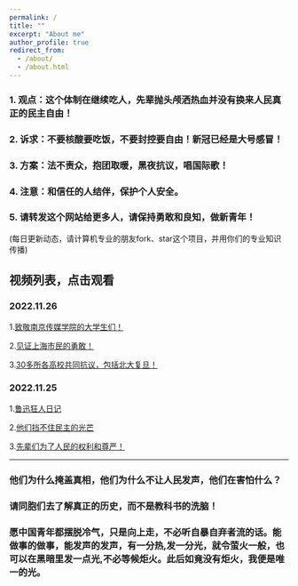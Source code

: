 ```yaml
---
permalink: /
title: ""
excerpt: "About me"
author_profile: true
redirect_from: 
  - /about/
  - /about.html
---
```



### 1. 观点：这个体制在继续吃人，先辈抛头颅洒热血并没有换来人民真正的民主自由！

### 2. 诉求：不要核酸要吃饭，不要封控要自由！新冠已经是大号感冒！

### 3. 方案：法不责众，抱团取暖，黑夜抗议，唱国际歌！

### 4. 注意：和信任的人结伴，保护个人安全。

### 5. 请转发这个网站给更多人，请保持勇敢和良知，做新青年！


(每日更新动态，请计算机专业的朋友fork、star这个项目，并用你们的专业知识传播)



## 视频列表，点击观看

### 2022.11.26

1.[致敬南京传媒学院的大学生们！](https://LoveChina-RememberTruth.github.io/loveChina.github.io/files/202211261.mp4)

2.[见证上海市民的勇敢！](https://LoveChina-RememberTruth.github.io/loveChina.github.io/files/202211263.mp4)

3.[30多所各高校共同抗议，包括北大复旦！](https://LoveChina-RememberTruth.github.io/loveChina.github.io/files/202211262.mp4)


### 2022.11.25
<!-- ------ -->
1.[鲁迅狂人日记](https://LoveChina-RememberTruth.github.io/loveChina.github.io/files/202211251.mp4)

2.[他们挡不住民主的光芒](https://LoveChina-RememberTruth.github.io/loveChina.github.io/files/202211254.mp4)

3.[先辈们为了人民的权利和尊严！](https://LoveChina-RememberTruth.github.io/loveChina.github.io/files/202211252.mp4)


------
### 他们为什么掩盖真相，他们为什么不让人民发声，他们在害怕什么？
### 请同胞们去了解真正的历史，而不是教科书的洗脑！


### 愿中国青年都摆脱冷气，只是向上走，不必听自暴自弃者流的话。能做事的做事，能发声的发声，有一分热,发一分光，就令萤火一般，也可以在黑暗里发一点光,不必等候炬火。此后如竟没有炬火，我便是唯一的光。


